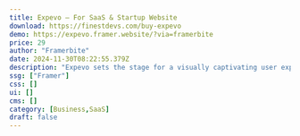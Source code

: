 ```yaml
---
title: Expevo — For SaaS & Startup Website
download: https://finestdevs.com/buy-expevo
demo: https://expevo.framer.website/?via=framerbite
price: 29
author: "Framerbite"
date: 2024-11-30T08:22:55.379Z
description: "Expevo sets the stage for a visually captivating user experience for your SaaS & Startup website. It comes with 14 complete pages, providing a comprehensive solution to showcase your SaaS business in a modern and engaging way."
ssg: ["Framer"]
css: []
ui: []
cms: []
category: [Business,SaaS]
draft: false
---
```

